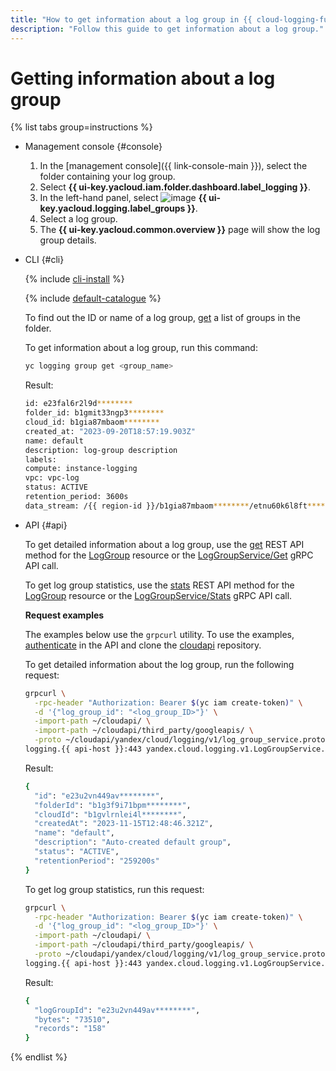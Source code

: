 ```yaml
---
title: "How to get information about a log group in {{ cloud-logging-full-name }}"
description: "Follow this guide to get information about a log group."
---
```


# Getting information about a log group

{% list tabs group=instructions %}

- Management console {#console}

   1. In the [management console]({{ link-console-main }}), select the folder containing your log group.
   1. Select **{{ ui-key.yacloud.iam.folder.dashboard.label_logging }}**.
   1. In the left-hand panel, select ![image](../../_assets/console-icons/tray.svg) **{{ ui-key.yacloud.logging.label_groups }}**.
   1. Select a log group.
   1. The **{{ ui-key.yacloud.common.overview }}** page will show the log group details.

- CLI {#cli}

   {% include [cli-install](../../_includes/cli-install.md) %}

   {% include [default-catalogue](../../_includes/default-catalogue.md) %}

   To find out the ID or name of a log group, [get](list.md) a list of groups in the folder.

   To get information about a log group, run this command:

   ```bash
   yc logging group get <group_name>
   ```

   Result:

   ```bash
   id: e23fal6r2l9d********
   folder_id: b1gmit33ngp3********
   cloud_id: b1gia87mbaom********
   created_at: "2023-09-20T18:57:19.903Z"
   name: default
   description: log-group description
   labels:
   compute: instance-logging
   vpc: vpc-log
   status: ACTIVE
   retention_period: 3600s
   data_stream: /{{ region-id }}/b1gia87mbaom********/etnu60k6l8ft********/sample-stream
   ```

- API {#api}

   To get detailed information about a log group, use the [get](../api-ref/LogGroup/get.md) REST API method for the [LogGroup](../api-ref/LogGroup/index.md) resource or the [LogGroupService/Get](../api-ref/grpc/log_group_service.md#Get) gRPC API call.

   To get log group statistics, use the [stats](../api-ref/LogGroup/stats.md) REST API method for the [LogGroup](../api-ref/LogGroup/index.md) resource or the [LogGroupService/Stats](../api-ref/grpc/log_group_service.md#Stats) gRPC API call.

   **Request examples**

   The examples below use the `grpcurl` utility. To use the examples, [authenticate](../../logging/api-ref/authentication.md) in the API and clone the [cloudapi](https://github.com/yandex-cloud/cloudapi) repository.

   To get detailed information about the log group, run the following request:

   ```bash
   grpcurl \
     -rpc-header "Authorization: Bearer $(yc iam create-token)" \
     -d '{"log_group_id": "<log_group_ID>"}' \
     -import-path ~/cloudapi/ \
     -import-path ~/cloudapi/third_party/googleapis/ \
     -proto ~/cloudapi/yandex/cloud/logging/v1/log_group_service.proto \
   logging.{{ api-host }}:443 yandex.cloud.logging.v1.LogGroupService.Get
   ```

   Result:

   ```bash
   {
     "id": "e23u2vn449av********",
     "folderId": "b1g3f9i71bpm********",
     "cloudId": "b1gvlrnlei4l********",
     "createdAt": "2023-11-15T12:48:46.321Z",
     "name": "default",
     "description": "Auto-created default group",
     "status": "ACTIVE",
     "retentionPeriod": "259200s"
   }
   ```

   To get log group statistics, run this request:

   ```bash
   grpcurl \
     -rpc-header "Authorization: Bearer $(yc iam create-token)" \
     -d '{"log_group_id": "<log_group_ID>"}' \
     -import-path ~/cloudapi/ \
     -import-path ~/cloudapi/third_party/googleapis/ \
     -proto ~/cloudapi/yandex/cloud/logging/v1/log_group_service.proto \
   logging.{{ api-host }}:443 yandex.cloud.logging.v1.LogGroupService.Stats
   ```

   Result:

   ```bash
   {
     "logGroupId": "e23u2vn449av********",
     "bytes": "73510",
     "records": "158"
   }
   ```

{% endlist %}